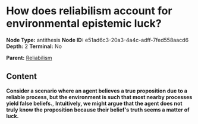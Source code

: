# How does reliabilism account for environmental epistemic luck?

**Node Type:** antithesis
**Node ID:** e51ad6c3-20a3-4a4c-adff-7fed558aacd6
**Depth:** 2
**Terminal:** No

**Parent:** [Reliabilism](reliabilism.md)

## Content

**Consider a scenario where an agent believes a true proposition due to a reliable process, but the environment is such that most nearby processes yield false beliefs.**, **Intuitively, we might argue that the agent does not truly know the proposition because their belief's truth seems a matter of luck.**
